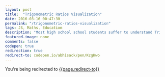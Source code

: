 ```yaml
---
layout: post
title:  "Trigonometric Ratios Visualization"
date: 2016-03-16 00:47:30
permalink: "/trigonometric-ratios-visualization"
tags: JS, Maths, Education
description: "Most high school school students suffer to understand Trigonometric Ratios properly. This demo aims to solve this problem."
featured-image: none
comments: false
codepen: true
redirection: true
redirect-to: codepen.io/abhisack/pen/KzgKwo
---
```


You're being redirected to [{{page.redirect-to}}]({{page.redirect-to}})

